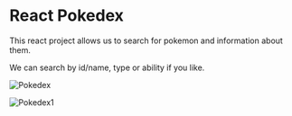 # React Pokedex

<p>This react project allows us to search for pokemon and information about them.</p>
<p>We can search by id/name, type or ability if you like.</p>

![Pokedex](https://user-images.githubusercontent.com/66754958/99923006-5a257e80-2d12-11eb-9f9b-fc8a0538ca62.PNG)

![Pokedex1](https://user-images.githubusercontent.com/66754958/99923030-8e00a400-2d12-11eb-89a9-3844b868dec8.PNG)

